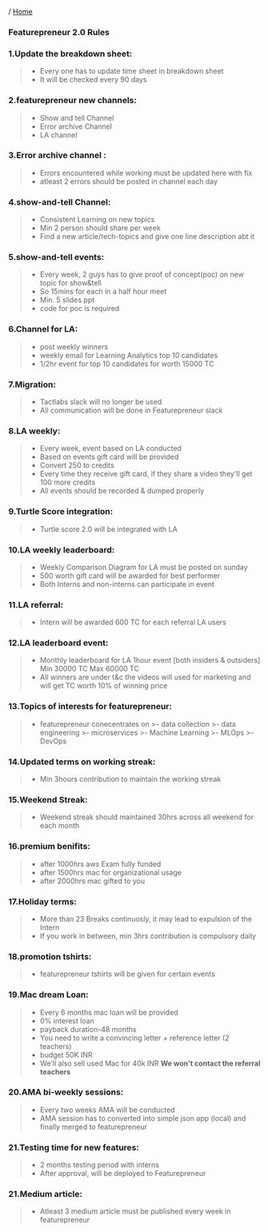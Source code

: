 / [Home](index.md)

### Featurepreneur 2.0 Rules 



### 1.Update the breakdown sheet:

> - Every one has to update time sheet in breakdown sheet  
> - It will be checked every  90 days

  
### 2.featurepreneur new channels:

> - Show and tell Channel
> - Error archive Channel
> - LA channel 

### 3.Error archive channel :

> - Errors encountered while working must be updated here with fix  
> - atleast 2 errors should be posted in channel each day

### 4.show-and-tell Channel:

> - Consistent Learning on new topics
> - Min 2 person should share per week
> - Find a new article/tech-topics and give one line description abt it
    
            
### 5.show-and-tell events:

> - Every week, 2 guys has to give proof of concept(poc) on new topic for show&tell   
> - So 15mins for each in a half hour meet
> - Min. 5 slides ppt  
> - code for poc is required 

### 6.Channel for LA:

> - post weekly winners
> - weekly email for Learning Analytics top 10 candidates
> - 1/2hr event for top 10 candidates for worth 15000 TC

### 7.Migration:

> - Tactlabs slack will no longer be used
> - All communication will be done in Featurepreneur slack

### 8.LA weekly:

> - Every week, event based on LA conducted
> - Based on events gift card will be provided
> - Convert 250 to credits
> - Every time they receive gift card, if they share a video they'll get 100 more credits
> - All events should be recorded & dumped properly

### 9.Turtle Score integration: 

> - Turtle score 2.0 will be integrated with LA

### 10.LA weekly leaderboard: 

> - Weekly Comparison Diagram for LA must be posted on sunday  
> - 500 worth gift card will be awarded for best performer 
> - Both Interns and non-interns can participate in event

### 11.LA referral: 

> - Intern will be awarded 600 TC for each referral LA users

### 12.LA leaderboard event:

> - Monthly leaderboard for LA
    1hour event [both insiders & outsiders]
    Min 30000 TC
    Max 60000 TC
> - All winners are under t&c the videos will used for marketing and will get TC worth 10% of winning price

### 13.Topics of interests for featurepreneur:

> - featurepreneur conecentrates on
        >- data collection
        >- data engineering
        >- microservices
        >- Machine Learning
        >- MLOps
        >- DevOps       

### 14.Updated terms on working streak:

> - Min 3hours contribution to maintain the working streak

### 15.Weekend Streak:

> - Weekend streak should maintained 30hrs across all weekend for each month

### 16.premium benifits:
 
> - after 1000hrs aws Exam fully funded 
> - after 1500hrs mac for organizational usage  
> - after 2000hrs mac gifted to you 

### 17.Holiday terms:

> - More than 23 Breaks continuosly, it may lead to expulsion of the Intern 
> - If you work in between, min 3hrs contribution is compulsory daily

### 18.promotion tshirts:

> - featurepreneur tshirts will be given for certain events

### 19.Mac dream Loan:

> - Every 6 months mac loan will be provided
> - 0% interest loan
> - payback duration-48 months
> - You need to write a convincing letter + reference letter (2 teachers)  
> - budget 50K INR
> - We'll also sell used Mac for 40k INR
    **We won't contact the referral teachers**

### 20.AMA bi-weekly sessions:

> - Every two weeks AMA will be conducted
> - AMA session has to converted into simple json app (local)
and finally merged to featurepreneur

### 21.Testing time for new features:

> - 2 months testing period with interns
> - After approval, will be deployed to Featurepreneur

### 21.Medium article:

> - Atleast 3 medium article must be published every week in featurepreneur
